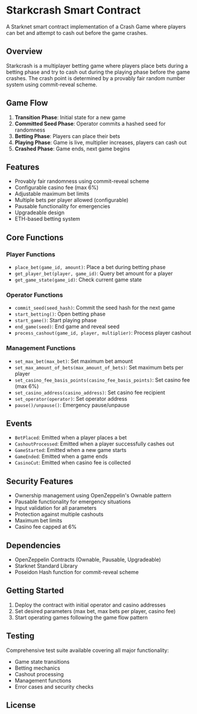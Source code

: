 # Starkcrash Smart Contract

A Starknet smart contract implementation of a Crash Game where players can bet and attempt to cash out before the game crashes.

## Overview

Starkcrash is a multiplayer betting game where players place bets during a betting phase and try to cash out during the playing phase before the game crashes. The crash point is determined by a provably fair random number system using commit-reveal scheme.

## Game Flow

1. **Transition Phase**: Initial state for a new game
2. **Committed Seed Phase**: Operator commits a hashed seed for randomness
3. **Betting Phase**: Players can place their bets
4. **Playing Phase**: Game is live, multiplier increases, players can cash out
5. **Crashed Phase**: Game ends, next game begins

## Features

- Provably fair randomness using commit-reveal scheme
- Configurable casino fee (max 6%)
- Adjustable maximum bet limits
- Multiple bets per player allowed (configurable)
- Pausable functionality for emergencies
- Upgradeable design
- ETH-based betting system

## Core Functions

### Player Functions
- `place_bet(game_id, amount)`: Place a bet during betting phase
- `get_player_bet(player, game_id)`: Query bet amount for a player
- `get_game_state(game_id)`: Check current game state

### Operator Functions
- `commit_seed(seed_hash)`: Commit the seed hash for the next game
- `start_betting()`: Open betting phase
- `start_game()`: Start playing phase
- `end_game(seed)`: End game and reveal seed
- `process_cashout(game_id, player, multiplier)`: Process player cashout

### Management Functions
- `set_max_bet(max_bet)`: Set maximum bet amount
- `set_max_amount_of_bets(max_amount_of_bets)`: Set maximum bets per player
- `set_casino_fee_basis_points(casino_fee_basis_points)`: Set casino fee (max 6%)
- `set_casino_address(casino_address)`: Set casino fee recipient
- `set_operator(operator)`: Set operator address
- `pause()/unpause()`: Emergency pause/unpause

## Events

- `BetPlaced`: Emitted when a player places a bet
- `CashoutProcessed`: Emitted when a player successfully cashes out
- `GameStarted`: Emitted when a new game starts
- `GameEnded`: Emitted when a game ends
- `CasinoCut`: Emitted when casino fee is collected

## Security Features

- Ownership management using OpenZeppelin's Ownable pattern
- Pausable functionality for emergency situations
- Input validation for all parameters
- Protection against multiple cashouts
- Maximum bet limits
- Casino fee capped at 6%

## Dependencies

- OpenZeppelin Contracts (Ownable, Pausable, Upgradeable)
- Starknet Standard Library
- Poseidon Hash function for commit-reveal scheme

## Getting Started

1. Deploy the contract with initial operator and casino addresses
2. Set desired parameters (max bet, max bets per player, casino fee)
3. Start operating games following the game flow pattern

## Testing

Comprehensive test suite available covering all major functionality:
- Game state transitions
- Betting mechanics
- Cashout processing
- Management functions
- Error cases and security checks

## License

